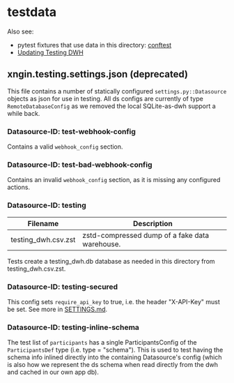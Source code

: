 # testdata

Also see:

- pytest fixtures that use data in this directory: [conftest](../../../../src/xngin/apiserver/conftest.py)
- [Updating Testing DWH](../../../../docs/UPDATING-TESTING-DWH.md)

## xngin.testing.settings.json (deprecated)

This file contains a number of statically configured `settings.py::Datasource` objects as json for
use in testing. All ds configs are currently of type `RemoteDatabaseConfig` as we removed the local
SQLite-as-dwh support a while back.

### Datasource-ID: test-webhook-config

Contains a valid `webhook_config` section.

### Datasource-ID: test-bad-webhook-config

Contains an invalid `webhook_config` section, as it is missing any configured actions.

### Datasource-ID: testing

| Filename            | Description                                    |
| ------------------- | ---------------------------------------------- |
| testing_dwh.csv.zst | zstd-compressed dump of a fake data warehouse. |

Tests create a testing_dwh.db database as needed in this directory from testing_dwh.csv.zst.

### Datasource-ID: testing-secured

This config sets `require_api_key` to true, i.e. the header "X-API-Key" must be set. See more in
[SETTINGS.md](../../../../docs/SETTINGS.md#api-keys).

### Datasource-ID: testing-inline-schema

The test list of `participants` has a single ParticipantsConfig of the `ParticipantsDef` type (i.e.
type = "schema"). This is used to test having the schema info inlined directly into the containing
Datasource's config (which is also how we represent the ds schema when read directly from the dwh
and cached in our own app db).
